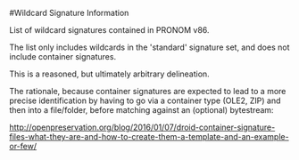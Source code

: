 #Wildcard Signature Information

List of wildcard signatures contained in PRONOM v86.

The list only includes wildcards in the 'standard' signature set, and
does not include container signatures. 

This is a reasoned, but ultimately arbitrary delineation. 

The rationale, because container signatures are expected to lead to
a more precise identification by having to go via a container type (OLE2, ZIP)
and then into a file/folder, before matching against an (optional) bytestream:

http://openpreservation.org/blog/2016/01/07/droid-container-signature-files-what-they-are-and-how-to-create-them-a-template-and-an-example-or-few/

